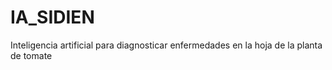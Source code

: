 # IA_SIDIEN
Inteligencia artificial para diagnosticar enfermedades en la hoja de la planta de tomate
